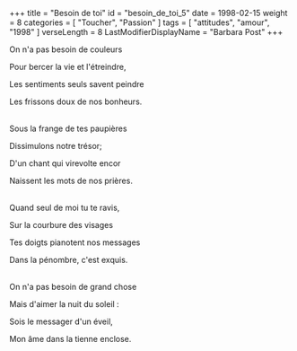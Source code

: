 +++
title = "Besoin de toi"
id = "besoin_de_toi_5"
date = 1998-02-15
weight = 8
categories = [ "Toucher", "Passion" ]
tags = [ "attitudes", "amour", "1998" ]
verseLength = 8
LastModifierDisplayName = "Barbara Post"
+++

On n'a pas besoin de couleurs

Pour bercer la vie et l'étreindre,

Les sentiments seuls savent peindre

Les frissons doux de nos bonheurs.

 \
Sous la frange de tes paupières

Dissimulons notre trésor;

D'un chant qui virevolte encor

Naissent les mots de nos prières.

 \
Quand seul de moi tu te ravis,

Sur la courbure des visages

Tes doigts pianotent nos messages

Dans la pénombre, c'est exquis.

 \
On n'a pas besoin de grand chose

Mais d'aimer la nuit du soleil :

Sois le messager d'un éveil,

Mon âme dans la tienne enclose.
